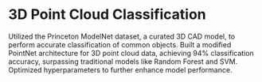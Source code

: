 # 3D Point Cloud Classification
Utilized the Princeton ModelNet dataset, a curated 3D CAD model, to perform accurate classification of common objects.
Built a modified PointNet architecture for 3D point cloud data, achieving 94% classification accuracy, surpassing traditional models like Random Forest and SVM. Optimized hyperparameters to further enhance model performance.

